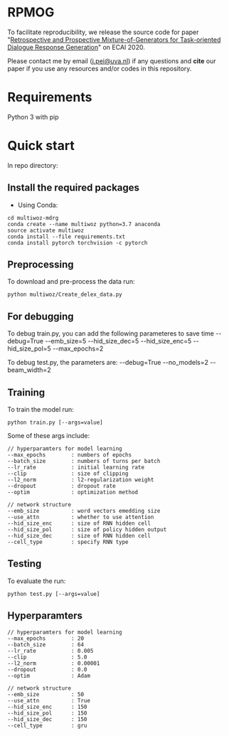 # RPMOG

To facilitate reproducibility, we release the source code for paper "[Retrospective and Prospective Mixture-of-Generators for Task-oriented Dialogue Response Generation](https://ecai2020.eu/papers/92_paper.pdf)" on ECAI 2020.

Please contact me by email (j.pei@uva.nl) if any questions and **cite** our paper if you use any resources and/or codes in this repository. 

# Requirements
Python 3 with pip

# Quick start
In repo directory:

## Install the required packages
- Using Conda:
```console
cd multiwoz-mdrg
conda create --name multiwoz python=3.7 anaconda
source activate multiwoz
conda install --file requirements.txt 
conda install pytorch torchvision -c pytorch
```  

## Preprocessing
To download and pre-process the data run:

```python multiwoz/Create_delex_data.py```

## For debugging
To debug train.py, you can add the following parameteres to save time
--debug=True --emb_size=5 --hid_size_dec=5 --hid_size_enc=5 --hid_size_pol=5 --max_epochs=2

To debug test.py, the parameters are:
--debug=True --no_models=2 --beam_width=2

## Training
To train the model run:

```python train.py [--args=value]```

Some of these args include:

```
// hyperparamters for model learning
--max_epochs        : numbers of epochs
--batch_size        : numbers of turns per batch
--lr_rate           : initial learning rate
--clip              : size of clipping
--l2_norm           : l2-regularization weight
--dropout           : dropout rate
--optim             : optimization method

// network structure
--emb_size          : word vectors emedding size
--use_attn          : whether to use attention
--hid_size_enc      : size of RNN hidden cell
--hid_size_pol      : size of policy hidden output
--hid_size_dec      : size of RNN hidden cell
--cell_type         : specify RNN type
```

## Testing
To evaluate the run:

```python test.py [--args=value]```

## Hyperparamters
```
// hyperparamters for model learning
--max_epochs        : 20
--batch_size        : 64
--lr_rate           : 0.005
--clip              : 5.0
--l2_norm           : 0.00001
--dropout           : 0.0
--optim             : Adam

// network structure
--emb_size          : 50
--use_attn          : True
--hid_size_enc      : 150
--hid_size_pol      : 150
--hid_size_dec      : 150
--cell_type         : gru
```
